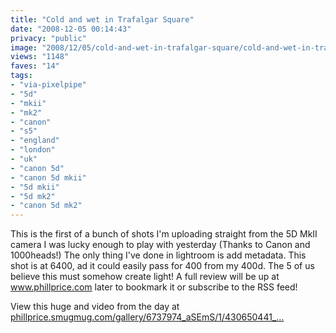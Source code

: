 ```yaml
---
title: "Cold and wet in Trafalgar Square"
date: "2008-12-05 00:14:43"
privacy: "public"
image: "2008/12/05/cold-and-wet-in-trafalgar-square/cold-and-wet-in-trafalgar-square.jpg"
views: "1148"
faves: "14"
tags:
- "via-pixelpipe"
- "5d"
- "mkii"
- "mk2"
- "canon"
- "s5"
- "england"
- "london"
- "uk"
- "canon 5d"
- "canon 5d mkii"
- "5d mkii"
- "5d mk2"
- "canon 5d mk2"
---
```

This is the first of a bunch of shots I'm uploading straight from the 5D MkII camera I was lucky enough to play with yesterday (Thanks to Canon and 1000heads!) The only thing I've done in lightroom is add metadata. This shot is at 6400, ad it could easily pass for 400 from my 400d. The 5 of us believe this must somehow create light! A full review will be up at <a href="http://www.phillprice.com" rel="nofollow">www.phillprice.com</a> later to bookmark it or subscribe to the RSS feed!

View this huge and video from the day at <a href="http://phillprice.smugmug.com/gallery/6737974_aSEmS/1/430650441_WbdHi#430650441_WbdHi" rel="nofollow">phillprice.smugmug.com/gallery/6737974_aSEmS/1/430650441_...</a><a href="/photos/2008/12/05/cold-and-wet-in-trafalgar-square" rel="nofollow"></a>
